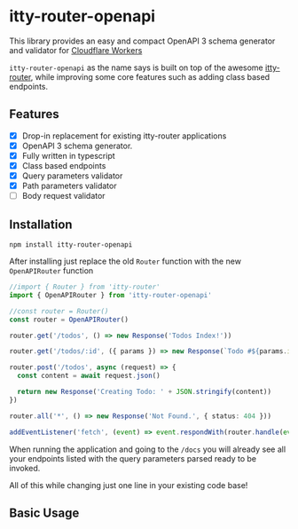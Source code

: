# itty-router-openapi

This library provides an easy and compact OpenAPI 3 schema generator and validator for [Cloudflare Workers](https://developers.cloudflare.com/workers/)

`itty-router-openapi` as the name says is built on top of the awesome [itty-router](https://github.com/kwhitley/itty-router), while improving some core features such
as adding class based endpoints.

## Features

- [x] Drop-in replacement for existing itty-router applications
- [x] OpenAPI 3 schema generator.
- [x] Fully written in typescript
- [x] Class based endpoints
- [x] Query parameters validator
- [x] Path parameters validator
- [ ] Body request validator

## Installation

```
npm install itty-router-openapi
```

After installing just replace the old `Router` function with the new `OpenAPIRouter` function

```ts
//import { Router } from 'itty-router'
import { OpenAPIRouter } from 'itty-router-openapi'

//const router = Router()
const router = OpenAPIRouter()

router.get('/todos', () => new Response('Todos Index!'))

router.get('/todos/:id', ({ params }) => new Response(`Todo #${params.id}`))

router.post('/todos', async (request) => {
  const content = await request.json()

  return new Response('Creating Todo: ' + JSON.stringify(content))
})

router.all('*', () => new Response('Not Found.', { status: 404 }))

addEventListener('fetch', (event) => event.respondWith(router.handle(event.request)))
```

When running the application and going to the `/docs` you will already see all your endpoints listed with the query
parameters parsed ready to be invoked.

All of this while changing just one line in your existing code base!

## Basic Usage

```ts

```
